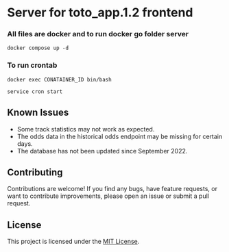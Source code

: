 # Server for toto_app.1.2 frontend
### All files are docker and to run docker go folder server
```
docker compose up -d
```
### To run crontab
```
docker exec CONATAINER_ID bin/bash

service cron start
```


## Known Issues

- Some track statistics may not work as expected.
- The odds data in the historical odds endpoint may be missing for certain days.
- The database has not been updated since September 2022.

## Contributing

Contributions are welcome! If you find any bugs, have feature requests, or want to contribute improvements, please open an issue or submit a pull request.

## License

This project is licensed under the [MIT License](LICENSE).
